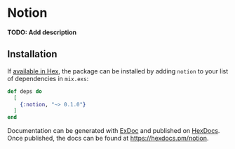 # Notion

**TODO: Add description**

## Installation

If [available in Hex](https://hex.pm/docs/publish), the package can be installed
by adding `notion` to your list of dependencies in `mix.exs`:

```elixir
def deps do
  [
    {:notion, "~> 0.1.0"}
  ]
end
```

Documentation can be generated with [ExDoc](https://github.com/elixir-lang/ex_doc)
and published on [HexDocs](https://hexdocs.pm). Once published, the docs can
be found at <https://hexdocs.pm/notion>.

